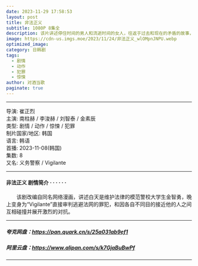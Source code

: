 ```yaml
---
date: 2023-11-29 17:58:53
layout: post
title: 非法正义
subtitle: 1080P 8集全
description: 该片讲述停住时间的男人和流逝时间的女人，往返于过去和现在的矛盾的故事，是往返于现代和三国时代的罗曼史奇幻惊悚题材...
image: https://cdn-us.imgs.moe/2023/11/24/非法正义_wlOMpnJNPU.webp
optimized_image: 
category: 日韩剧
tags:
  - 剧情
  - 动作
  - 犯罪
  - 惊悚
author: 对酒当歌
paginate: true
---
```

---

导演: 崔正烈  
主演: 南柱赫 / 李浚赫 / 刘智泰 / 金素辰  
类型: 剧情 / 动作 / 惊悚 / 犯罪  
制片国家/地区: 韩国  
语言: 韩语  
首播: 2023-11-08(韩国)  
集数: 8  
又名: 义务警察 / Vigilante  

---

#### 非法正义 剧情简介 · · · · · ·

　　该剧改编自同名网络漫画，讲述白天是维护法律的模范警校大学生金智勇，晚上变身为“Vigilante”直接审判逃避法网的罪犯，和因各自不同目的接近他的人之间互相碰撞并展开激烈的对抗。

---

##### 夸克网盘：<https://pan.quark.cn/s/25a031ab9ef1>

##### 阿里云盘：<https://www.alipan.com/s/k7GjaBuBwPf>

---
